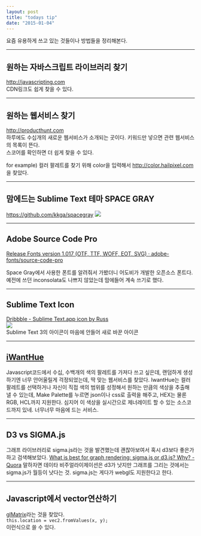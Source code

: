 ```yaml
---
layout: post
title: "todays tip"
date: "2015-01-04"
---
```

요즘 유용하게 쓰고 있는 것들이나 방법들을 정리해본다.

***

원하는 자바스크립트 라이브러리 찾기
---
<http://javascripting.com>  
CDN링크도 쉽게 찾을 수 있다.
***
원하는 웹서비스 찾기
---
<http://producthunt.com>  
하루에도 수십개의 새로운 웹서비스가 소개되는 곳이다. 키워드만 넣으면 관련 웹서비스의 목록이 뜬다.  
스코어를 확인하면 더 쉽게 찾을 수 있다.

for example)
컬러 팔레트를 찾기 위해 color을 입력해서 <http://color.hailpixel.com>을 찾았다.
***
맘에드는 Sublime Text 테마 SPACE GRAY
---
https://github.com/kkga/spacegray
![](https://github.com/kkga/spacegray/raw/master/Screenshots/spacegray.png)

***
Adobe Source Code Pro
---
[Release Fonts version 1.017 (OTF, TTF, WOFF, EOT, SVG) · adobe-fonts/source-code-pro](https://github.com/adobe-fonts/source-code-pro/releases/tag/1.017R)

Space Gray에서 사용한 폰트를 알려줘서 가봤더니 어도비가 개발한 오픈소스 폰트다. 예전에 쓰던 inconsolata도 나쁘지 않았는데 맘에들어 계속 쓰기로 했다.
***
Sublime Text Icon
---
[Dribbble - Sublime Text.app icon by Russ](https://dribbble.com/shots/1503805-Sublime-Text-app-icon?list=searches&tag=sublime_text&offset=19)  
![](https://d13yacurqjgara.cloudfront.net/users/491092/screenshots/1503805/st.jpeg)  
Sublime Text 3의 아이콘이 마음에 안들어 새로 바꾼 아이콘
***
[iWantHue](http://tools.medialab.sciences-po.fr/iwanthue/index.php)
---
Javascript코드에서 수십, 수백개의 색의 팔레트를 가져다 쓰고 싶은데, 랜덤하게 생성하기엔 너무 안어울릴게 걱정되었는데, 딱 맞는 웹서비스를 찾았다. IwantHue는 컬러팔레트를 선택하거나 자신이 직접 색의 범위를 성정해서 원하는 만큼의 색상을 추출해 낼 수 있는데, Make Palette를 누르면 json이나 css로 출력을 해주고, HEX는 물론 RGB, HCL까지 지원한다. 심지어 이 색상을 실시간으로 제너레이트 할 수 있는 소스코드까지 있네. 너무너무 마음에 드는 서비스.
***
D3 vs SIGMA.js
---
그래프 라이브러리로 sigma.js라는 것을 발견했는데 괜찮아보여서 혹시 d3보다 좋은가 하고 검색해보았다.
[What is best for graph rendering: sigma.js or d3.js? Why? - Quora](http://www.quora.com/What-is-best-for-graph-rendering-sigma-js-or-d3-js-Why)
말하자면 데이타 비주얼라이제이션은 d3가 낫지만 그래프를 그리는 것에서는 sigma.js가 월등이 낫다는 것. sigma.js는 게다가 webgl도 지원한다고 한다.

***

Javascript에서 vector연산하기
---
[glMatrix](http://glmatrix.net/)라는 것을 찾았다.  
```this.location = vec2.fromValues(x, y);```  
이런식으로 쓸 수 있다.
